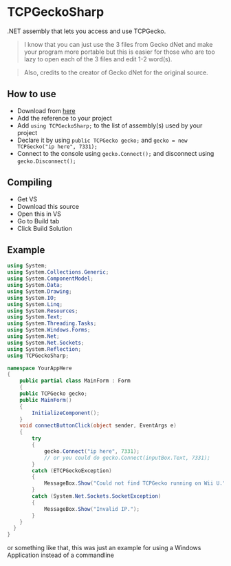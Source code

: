 # TCPGeckoSharp
.NET assembly that lets you access and use TCPGecko.

> I know that you can just use the 3 files from Gecko dNet and make your program more portable but this is easier for those who are too lazy to open each of the 3 files and edit 1-2 word(s).

> Also, credits to the creator of Gecko dNet for the original source.

## How to use
- Download from [here](https://github.com/Hexexpeck/TCPGeckoSharp/releases/latest)
- Add the reference to your project
- Add `using TCPGeckoSharp;` to the list of assembly(s) used by your project
- Declare it by using `public TCPGecko gecko;` and `gecko = new TCPGecko("ip here", 7331);`
- Connect to the console using `gecko.Connect();` and disconnect using `gecko.Disconnect();`

## Compiling
- Get VS
- Download this source
- Open this in VS
- Go to Build tab
- Click Build Solution

## Example
```csharp
using System;
using System.Collections.Generic;
using System.ComponentModel;
using System.Data;
using System.Drawing;
using System.IO;
using System.Linq;
using System.Resources;
using System.Text;
using System.Threading.Tasks;
using System.Windows.Forms;
using System.Net;
using System.Net.Sockets;
using System.Reflection;
using TCPGeckoSharp;

namespace YourAppHere
{
    public partial class MainForm : Form
    {
    public TCPGecko gecko;
    public MainForm()
    {
        InitializeComponent();
    }
    void connectButtonClick(object sender, EventArgs e)
    {
        try
        {
            gecko.Connect("ip here", 7331);
            // or you could do gecko.Connect(inputBox.Text, 7331);
        }
        catch (ETCPGeckoException)
        {
            MessageBox.Show("Could not find TCPGecko running on Wii U.");
        }
        catch (System.Net.Sockets.SocketException)
        {
            MessageBox.Show("Invalid IP.");
        }
    }
  }
}
```
or something like that, this was just an example for using a Windows Application instead of a commandline
